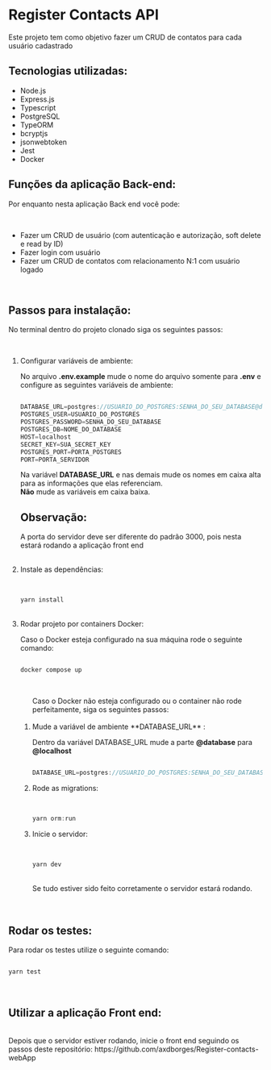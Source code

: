 # Register Contacts API

Este projeto tem como objetivo fazer um CRUD de contatos para cada usuário cadastrado

## Tecnologias utilizadas: 

+ Node.js
+ Express.js
+ Typescript
+ PostgreSQL
+ TypeORM
+ bcryptjs
+ jsonwebtoken
+ Jest 
+ Docker

## Funções da aplicação Back-end: 

Por enquanto nesta aplicação Back end você pode: 

<br>

+ Fazer um CRUD de usuário (com autenticação e autorização, soft delete e read by ID)
+ Fazer login com usuário
+ Fazer um CRUD de contatos com relacionamento N:1 com usuário logado

<br>

## Passos para instalação: 


No terminal dentro do projeto clonado siga os seguintes passos: 

<br>
<ol>
<li> Configurar variáveis de ambiente:

No arquivo **.env.example** mude o nome do arquivo somente para **.env** e configure as seguintes variáveis de ambiente:

~~~javascript

DATABASE_URL=postgres://USUARIO_DO_POSTGRES:SENHA_DO_SEU_DATABASE@database:PORTA_POSTGRES/NOME_DO_DATABASE
POSTGRES_USER=USUARIO_DO_POSTGRES
POSTGRES_PASSWORD=SENHA_DO_SEU_DATABASE
POSTGRES_DB=NOME_DO_DATABASE
HOST=localhost
SECRET_KEY=SUA_SECRET_KEY
POSTGRES_PORT=PORTA_POSTGRES
PORT=PORTA_SERVIDOR

~~~

Na variável **DATABASE_URL** e nas demais mude os nomes em caixa alta para as informações que elas referenciam. 
<br>
**Não** mude as variáveis em caixa baixa.

## Observação: ##  
A porta do servidor deve ser diferente do padrão 3000, pois nesta estará rodando a aplicação front end

</li>
<br>


<li> Instale as dependências: 

<br>  
<br>
  
~~~javascript 

yarn install

~~~

</li>
<br>

<li>
  Rodar projeto por containers Docker: 
  
<br>

Caso o Docker esteja configurado na sua máquina rode o seguinte comando: 
  

~~~javascript

docker compose up 

~~~

<br>
</li>
  
  <ol>
    Caso o Docker não esteja configurado ou o container não rode perfeitamente, siga os seguintes passos:
    
<br>
<br>
    
<li> Mude a variável de ambiente **DATABASE_URL** :
  
<br>

Dentro da variável DATABASE_URL mude a parte **@database** para **@localhost**

  
~~~javascript

DATABASE_URL=postgres://USUARIO_DO_POSTGRES:SENHA_DO_SEU_DATABASE@localhost:PORTA_POSTGRES/NOME_DO_DATABASE

~~~

</li>
    
    
<li> Rode as migrations:

<br>
<br>

~~~javascript 

yarn orm:run

~~~
</li>
    
<li> Inicie o servidor: 

<br>
<br>

~~~javascript 

yarn dev 

~~~
</li>
    
<br>
Se tudo estiver sido feito corretamente o servidor estará rodando. 
</ol>
<br>
<br>
</ol>
  
## Rodar os testes: 

Para rodar os testes utilize o seguinte comando: 

~~~javascript

yarn test 

~~~
<br>

## Utilizar a aplicação Front end: 

<br>
Depois que o servidor estiver rodando, inicie o front end seguindo os passos deste repositório: 
https://github.com/axdborges/Register-contacts-webApp

<br>








